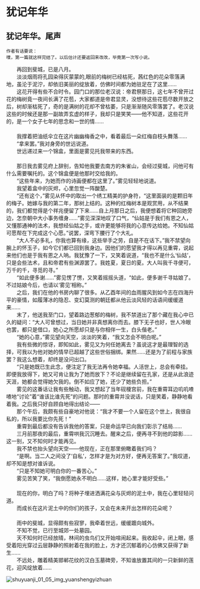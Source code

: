 #  犹记年华    

## 犹记年华。尾声  

```  
作者有话要说：  
噗，第一篇就这样完结了。以后估计还要返回来改改，毕竟第一次写小说。  
```

　　再回到斐城，已是八月。  
　　淡淡烟雨将孔园染得灰蒙蒙的,眼前的梅树已经枯死，茜红色的花朵零落满地，虽沦于泥泞，却依旧美丽的绽放着，仿佛时间都为她驻足在了这里……  
　　这花开得有些不合时令。园门口的那位老汉说：帝君祭那日，这七年不曾开过花的梅树竟一夜间长满了花苞，大家都道是帝君显灵，没想待这些花苞尽数开放之后，树却渐枯死了，奇的是满树的花却不曾枯萎，只是渐渐随风零落罢了。老汉说这些的时候还是那一副故弄玄虚的样子，我却只是笑笑——他不知道，这些花开的，是一个女子七年的思念和一世的情……  
　　  
　　我撑着把油纸伞立在这片幽幽梅香之中，看着最后一朵红梅自枝头舞落……  
　　“拿来罢。”我对身旁的世远说道。  
　　世远递过来一个锦盒，里面是雾见托我带来的东西。  
　　  
　　那日我去雾见府上辞别，告知他我要去南方的朱雀山，会经过斐城，问他可有什么需要嘱托的。这个锦盒便是他那时交给我的。  
　　“这些年来，为她而作的诗画便都在这里了。”雾见轻轻地说道。  
　　我望着盒中的灰烬，心里忽觉一阵酸楚。  
　　“还有这个，”雾见从怀中的取出一个绣工精美的护身符，“这里面装的是颗旧年的梅子。她嫁与我的第二年，那树上结的。这种的红梅树本是观赏用，从不结果的，我们都觉得是个祥兆便留了下来……自上月那日之后，我便想着将它种回她旁边，怎奈朝中大小事务缠身……”雾见深深地叹了口气，“仙姑是于我们有恩之人，又懂那通神的法术，我想经仙姑之手，或许更能够将我的心意传达给她。不知仙姑可愿帮在下完成这个心愿。”说罢，深弯下腰行了个大礼。  
　　“大人不必多礼，你我也算有缘，这些举手之劳，自是不在话下。”我不禁望向腕上的怀玉子，如今它们都已回到我身边。因他们的愿望我才得以再见重霄，说起来他们也是于我有恩之人呐。我犹豫了一下，又笑着说道，“我也不是什么‘仙姑’，只是会些法术，且和帝君有些渊源罢了。我姓夏，夏日的夏。大人叫我千寻便可，万千的千，寻觅的寻。”  
　　“如此便多谢……”雾见愣了愣，又笑着摇摇头道，“如此，便多谢千寻姑娘了。不过姑娘今后，也请以‘雾见’相称。”  
　　之后，我们在他的书房内聊了很多。从乙酉年间的血雨腥风到如今志在四海升平的豪情，如履薄冰的隐忍、变幻莫测的朝廷都从他云淡风轻的话语间缓缓道来……  
　　末了，他送我至门口，望着路边葱郁的梅树，我不禁道出了那个藏在我心中已久的疑问：“大人可曾想过，当日她并非真想离你而去。膝下无子也好，世人冷眼也罢，都只是借口，她心之所愿却只是与你相伴一生，白头偕老。”  
　　“她的心意，”雾见望向天空，淡淡的笑着，“我又怎会不明白呢。”  
　　我有些微的惊讶，即知如此，雾见又为何任她离去？虽说这才是最理智的选择，可我以为他对她的情早已超越了这些世俗捆绑。果然……还是为了前程与家族罢？我这么想着，却终是没问出口。  
　　“只是她既已生此念，便注定了我无法再令她幸福。人活世上，总会有牵挂。即便我放得下，她又可肯让我为了她而放下？不论是继续留在孔家，还是从此浪迹天涯，她都会觉得她欠我的。倒不如应了她，还少了她些负担。”  
　　雾见的这番话让我有些触动，我又想起了当年砚榎宫前，我在重霄耳边叽叽喳喳地“讨论”着“谁该比谁先死”的问题。那时的重霄并没说话，只是笑着，静静地看着我。之后我只好自顾自地得出结论——  
　　那个午后，我颇有些自豪地对他说：“我才不要一个人留在这个世上，我很自私的，所以我要比你先死！”  
　　重霄到最后都没有告诉我他的答案，只是命运早已向我们彰示了结局……  
　　三月前那夜的最后，重霄哄我沉沉睡去。醒来之后，便再寻不到他的踪影……这一别，又不知何时才能再见。  
　　我不禁也抬头望向天空——他现在，正在那里俯瞰着我们吗？  
　　“是啊。当二人之间没了‘自私’，怎样才是为对方好，便再无答案了。”我叹道，却不知是想对谁诉说。  
　　“只是不知她可明白你的一番苦心。”  
　　雾见苦笑了笑，“我倒愿她永不明白……这样，她心里才能好受些。”  
　　  
　　现在的你，明白了吗？将种子埋进洒满花朵与灰烬的泥土中，我在心里轻轻问道。  
　　而成长在这片泥土中的你们的孩子，又会在未来开出怎样的花朵呢？  
　　  
　　雨中的斐城，显得颇有些寂寥，我牵着世远，缓缓踱向城外。  
　　不知不觉，已行至城郊一处墓园。  
　　天不知何时已经放晴，林间的虫鸟们又开始喧闹起来。我收起伞，闭上眼，感受着阳光穿过云层静静的照射着在我的脸上，方才还沉郁着的心仿佛又获得了新生……  
　　不远处，雕着精美邯郸花纹的汉白玉墓碑旁，不知谁放置其间的一只新鲜的莲花，迎风绽放着……  

![shuyuanji_01_05_img_yuanshengyizhuan](..\sixia_shuyuanji\shuyuanji_01_05_img_yuanshengyizhuan.jpg)  
